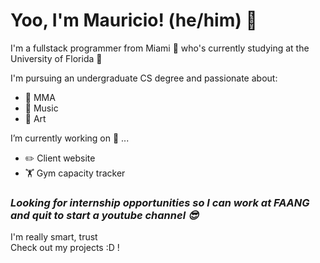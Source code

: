 # Yoo, I'm Mauricio! (he/him) 👋

I'm a fullstack programmer from Miami 🌴 who's currently studying at the University of Florida 🐊 <br>

I'm pursuing an undergraduate CS degree and passionate about:

- 🥋 MMA
- 🎹 Music
- 🎨 Art

I’m currently working on 🔭 ...
- ✏️ Client website
- 🏋️ Gym capacity tracker

### <b> ***Looking for internship opportunities so I can work at FAANG and quit to start a youtube channel 😎*** </b>
I'm really smart, trust <br> 
Check out my projects :D !


<!--
**JJX30/JJX30** is a ✨ _special_ ✨ repository because its `README.md` (this file) appears on your GitHub profile.

Here are some ideas to get you started:

- 🔭 I’m currently working on ...
- 🌱 I’m currently learning ...
- 👯 I’m looking to collaborate on ...
- 🤔 I’m looking for help with ...
- 💬 Ask me about ...
- 📫 How to reach me: ...
- 😄 Pronouns: ...
- ⚡ Fun fact: ...
-->
